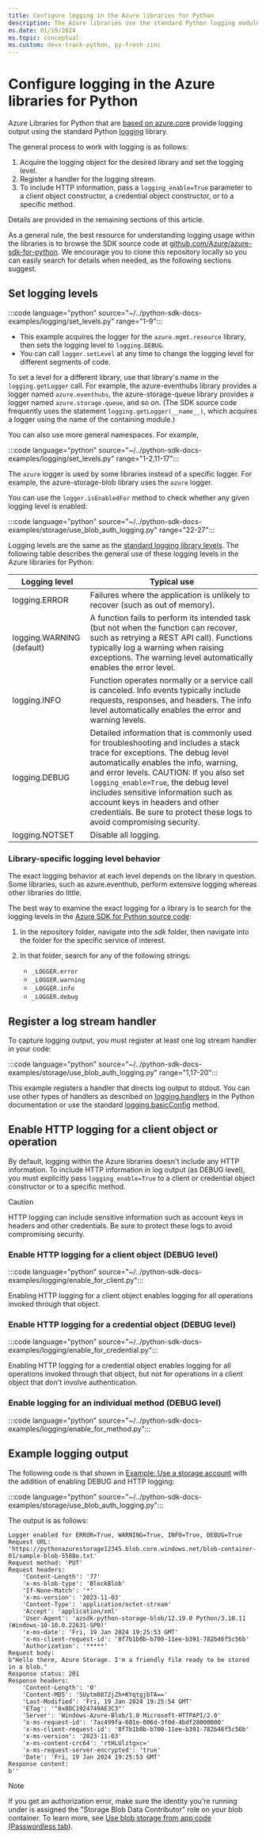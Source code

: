```yaml
---
title: Configure logging in the Azure libraries for Python
description: The Azure libraries use the standard Python logging module, which is configured on a per-library or per-operation basis.
ms.date: 01/19/2024
ms.topic: conceptual
ms.custom: devx-track-python, py-fresh-zinc
---
```


# Configure logging in the Azure libraries for Python

Azure Libraries for Python that are [based on azure.core](azure-sdk-library-package-index.md#libraries-using-azurecore) provide logging output using the standard Python [logging](https://docs.python.org/3/library/logging.html) library.

The general process to work with logging is as follows:

1. Acquire the logging object for the desired library and set the logging level.
1. Register a handler for the logging stream.
1. To include HTTP information, pass a `logging_enable=True` parameter to a client object constructor, a credential object constructor, or to a specific method.

Details are provided in the remaining sections of this article.

As a general rule, the best resource for understanding logging usage within the libraries is to browse the SDK source code at [github.com/Azure/azure-sdk-for-python](https://github.com/Azure/azure-sdk-for-python). We encourage you to clone this repository locally so you can easily search for details when needed, as the following sections suggest.

## Set logging levels

:::code language="python" source="~/../python-sdk-docs-examples/logging/set_levels.py" range="1-9":::

- This example acquires the logger for the `azure.mgmt.resource` library, then sets the logging level to `logging.DEBUG`.
- You can call `logger.setLevel` at any time to change the logging level for different segments of code.

To set a level for a different library, use that library's name in the `logging.getLogger` call. For example, the azure-eventhubs library provides a logger named `azure.eventhubs`, the azure-storage-queue library provides a logger named `azure.storage.queue`, and so on. (The SDK source code frequently uses the statement `logging.getLogger(__name__)`, which acquires a logger using the name of the containing module.)

You can also use more general namespaces. For example,

:::code language="python" source="~/../python-sdk-docs-examples/logging/set_levels.py" range="1-2,11-17":::

The `azure` logger is used by some libraries instead of a specific logger. For example, the azure-storage-blob library uses the `azure` logger.

You can use the `logger.isEnabledFor` method to check whether any given logging level is enabled:

:::code language="python" source="~/../python-sdk-docs-examples/storage/use_blob_auth_logging.py" range="22-27":::

Logging levels are the same as the [standard logging library levels](https://docs.python.org/3/library/logging.html#levels). The following table describes the general use of these logging levels in the Azure libraries for Python:

| Logging level             | Typical use |
| ---                       | ---         |
| logging.ERROR             | Failures where the application is unlikely to recover (such as out of memory). |
| logging.WARNING (default) | A function fails to perform its intended task (but not when the function can recover, such as retrying a REST API call). Functions typically log a warning when raising exceptions. The warning level automatically enables the error level. |
| logging.INFO              | Function operates normally or a service call is canceled. Info events typically include requests, responses, and headers. The info level automatically enables the error and warning levels. |
| logging.DEBUG             | Detailed information that is commonly used for troubleshooting and includes a stack trace for exceptions. The debug level automatically enables the info, warning, and error levels. CAUTION: If you also set `logging_enable=True`, the debug level includes sensitive information such as account keys in headers and other credentials. Be sure to protect these logs to avoid compromising security. |
| logging.NOTSET            | Disable all logging. |

### Library-specific logging level behavior

The exact logging behavior at each level depends on the library in question. Some libraries, such as azure.eventhub, perform extensive logging whereas other libraries do little.

The best way to examine the exact logging for a library is to search for the logging levels in the [Azure SDK for Python source code](https://github.com/Azure/azure-sdk-for-python):

1. In the repository folder, navigate into the *sdk* folder, then navigate into the folder for the specific service of interest.

1. In that folder, search for any of the following strings:

    - `_LOGGER.error`
    - `_LOGGER.warning`
    - `_LOGGER.info`
    - `_LOGGER.debug`

## Register a log stream handler

To capture logging output, you must register at least one log stream handler in your code:

:::code language="python" source="~/../python-sdk-docs-examples/storage/use_blob_auth_logging.py" range="1,17-20":::

This example registers a handler that directs log output to stdout. You can use other types of handlers as described on [logging.handlers](https://docs.python.org/3/library/logging.handlers.html) in the Python documentation or use the standard [logging.basicConfig](https://docs.python.org/3/library/logging.html#logging.basicConfig) method.

## Enable HTTP logging for a client object or operation

By default, logging within the Azure libraries doesn't include any HTTP information. To include HTTP information in log output (as DEBUG level), you must explicitly pass `logging_enable=True` to a client or credential object constructor or to a specific method.

> [!CAUTION]
> HTTP logging can include sensitive information such as account keys in headers and other credentials. Be sure to protect these logs to avoid compromising security.

### Enable HTTP logging for a client object (DEBUG level)

:::code language="python" source="~/../python-sdk-docs-examples/logging/enable_for_client.py":::

Enabling HTTP logging for a client object enables logging for all operations invoked through that object.

### Enable HTTP logging for a credential object (DEBUG level)

:::code language="python" source="~/../python-sdk-docs-examples/logging/enable_for_credential.py":::

Enabling HTTP logging for a credential object enables logging for all operations invoked through that object, but not for operations in a client object that don't involve authentication.

### Enable logging for an individual method (DEBUG level)

:::code language="python" source="~/../python-sdk-docs-examples/logging/enable_for_method.py":::

## Example logging output

The following code is that shown in [Example: Use a storage account](./examples/azure-sdk-example-storage-use.md) with the addition of enabling DEBUG and HTTP logging:

:::code language="python" source="~/../python-sdk-docs-examples/storage/use_blob_auth_logging.py":::

The output is as follows:

```output
Logger enabled for ERROR=True, WARNING=True, INFO=True, DEBUG=True
Request URL: 'https://pythonazurestorage12345.blob.core.windows.net/blob-container-01/sample-blob-5588e.txt'
Request method: 'PUT'
Request headers:
    'Content-Length': '77'
    'x-ms-blob-type': 'BlockBlob'
    'If-None-Match': '*'
    'x-ms-version': '2023-11-03'
    'Content-Type': 'application/octet-stream'
    'Accept': 'application/xml'
    'User-Agent': 'azsdk-python-storage-blob/12.19.0 Python/3.10.11 (Windows-10-10.0.22631-SP0)'
    'x-ms-date': 'Fri, 19 Jan 2024 19:25:53 GMT'
    'x-ms-client-request-id': '8f7b1b0b-b700-11ee-b391-782b46f5c56b'
    'Authorization': '*****'
Request body:
b"Hello there, Azure Storage. I'm a friendly file ready to be stored in a blob."
Response status: 201
Response headers:
    'Content-Length': '0'
    'Content-MD5': 'SUytm0872jZh+KYqtgjbTA=='
    'Last-Modified': 'Fri, 19 Jan 2024 19:25:54 GMT'
    'ETag': '"0x8DC1924749AE3C3"'
    'Server': 'Windows-Azure-Blob/1.0 Microsoft-HTTPAPI/2.0'
    'x-ms-request-id': '7ac499fa-601e-006d-3f0d-4bdf28000000'
    'x-ms-client-request-id': '8f7b1b0b-b700-11ee-b391-782b46f5c56b'
    'x-ms-version': '2023-11-03'
    'x-ms-content-crc64': 'rtHLUlztgxc='
    'x-ms-request-server-encrypted': 'true'
    'Date': 'Fri, 19 Jan 2024 19:25:53 GMT'
Response content:
b''
```

> [!NOTE]
> If you get an authorization error, make sure the identity you're running under is assigned the "Storage Blob Data Contributor" role on your blob container. To learn more, see [Use blob storage from app code (Passwordless tab)](./examples/azure-sdk-example-storage-use.md?tab=managed-identity#4-use-blob-storage-from-app-code).
